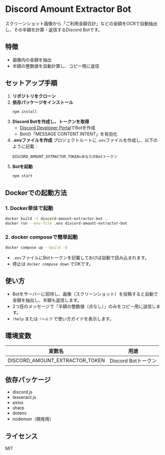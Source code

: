 # Discord Amount Extractor Bot

スクリーンショット画像から「ご利用金額合計」などの金額をOCRで自動抽出し、その半額を計算・返信するDiscord Botです。

## 特徴
- 画像内の金額を抽出
- 半額の整数値を自動計算し、コピー用に返信

## セットアップ手順
1. **リポジトリをクローン**
2. **依存パッケージをインストール**
   ```bash
   npm install
   ```
3. **Discord Botを作成し、トークンを取得**
   - [Discord Developer Portal](https://discord.com/developers/applications)でBotを作成
   - Botの「MESSAGE CONTENT INTENT」を有効化
4. **.envファイルを作成**
   プロジェクトルートに`.env`ファイルを作成し、以下のように記載：
   ```env
   DISCORD_AMOUNT_EXTRACTOR_TOKEN=あなたのBotトークン
   ```
5. **Botを起動**
   ```bash
   npm start
   ```

## Dockerでの起動方法

### 1. Docker単体で起動
```bash
docker build -t discord-amount-extractor-bot .
docker run --env-file .env discord-amount-extractor-bot
```

### 2. docker composeで簡単起動
```bash
docker compose up --build -d
```
- `.env`ファイルにBotトークンを記載しておけば自動で読み込まれます。
- 停止は `docker compose down` でOKです。

## 使い方
- Botをサーバーに招待し、画像（スクリーンショット）を投稿すると自動で金額を抽出し、半額も返信します。
- 2つ目のメッセージで「半額の整数値（点なし）」のみをコピー用に送信します。
- `!help` または `!ヘルプ` で使い方ガイドを表示します。

## 環境変数
| 変数名                              | 用途                |
|--------------------------------------|---------------------|
| DISCORD_AMOUNT_EXTRACTOR_TOKEN       | Discord Botトークン |

## 依存パッケージ
- discord.js
- tesseract.js
- axios
- sharp
- dotenv
- nodemon（開発用）

## ライセンス
MIT 
